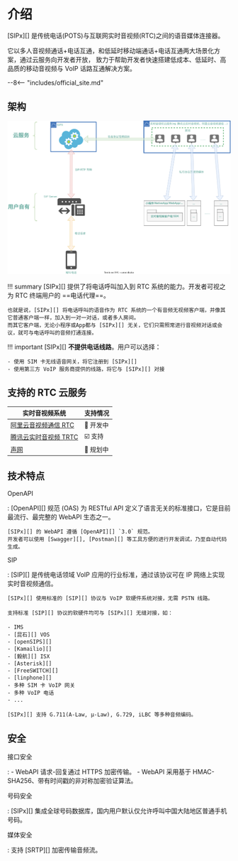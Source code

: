 # 介绍

[SIPx][] 是传统电话(POTS)与互联网实时音视频(RTC)之间的语音媒体连接器。

它以多人音视频通话+电话互通，和低延时移动端通话+电话互通两大场景化方案，通过云服务向开发者开放， 致力于帮助开发者快速搭建低成本、低延时、高品质的移动音视频与 VoIP 话路互通解决方案。

--8<-- "includes/official_site.md"

## 架构

![media path](images/media_path.svg)

!!! summary
    [SIPx][] 提供了将电话呼叫加入到 RTC 系统的能力。开发者可视之为 RTC 终端用户的 ==电话代理==。

    也就是说，[SIPx][] 将电话呼叫的语音作为 RTC 系统的一个有音频无视频客户端，并像其它普通客户端一样，加入到一对一对话，或者多人房间。
    而其它客户端，无论小程序或App都与 [SIPx][] 无关，它们只需照常进行音视频对话或会议，就可与电话呼叫的音频打通连接。

!!! important
    [SIPx][] **不提供电话线路**。用户可以选择：

    - 使用 SIM 卡无线语音网关，将它注册到 [SIPx][]
    - 使用第三方 VoIP 服务商提供的线路，将它与 [SIPx][] 对接

## 支持的 RTC 云服务

<!-- markdownlint-disable line-length no-empty-links -->
|                         实时音视频系统                          |           支持情况           |
| --------------------------------------------------------------- | ---------------------------- |
| [阿里云音视频通信 RTC](https://www.aliyun.com/product/rtc)      | :construction: 开发中        |
| [腾讯云实时音视频 TRTC](https://cloud.tencent.com/product/trtc) | :ballot_box_with_check: 支持 |
| [声网](https://www.agora.io/)                                   | :calendar: 规划中            |
<!-- markdownlint-enable -->

## 技术特点

OpenAPI

:   [OpenAPI][] 规范 (OAS) 为 RESTful API 定义了语言无关的标准接口，它是目前最流行、最完整的 WebAPI 生态之一。

    [SIPx][] 的 WebAPI 遵循 [OpenAPI][] `3.0` 规范。
    开发者可以使用 [Swagger][], [Postman][] 等工具方便的进行开发调试，乃至自动代码生成。

SIP

:   [SIP][] 是传统电话领域 VoIP 应用的行业标准，通过该协议可在 IP 网络上实现实时音视频通信。

    [SIPx][] 使用标准的 [SIP][] 协议与 VoIP 软硬件系统对接，无需 PSTN 线路。

    支持标准 [SIP][] 协议的软硬件均可与 [SIPx][] 无缝对接，如：

    - IMS
    - [昆石][] VOS
    - [openSIPS][]
    - [Kamailio][]
    - [毅航][] ISX
    - [Asterisk][]
    - [FreeSWITCH][]
    - [linphone][]
    - 多种 SIM 卡 VoIP 网关
    - 多种 VoIP 电话
    - ...

    [SIPx][] 支持 G.711(A-Law, μ-Law), G.729, iLBC 等多种音频编码。

## 安全

接口安全

:   - WebAPI 请求-回复通过 HTTPS 加密传输。
    - WebAPI 采用基于 HMAC-SHA256、带有时间戳的非对称加密验证算法。

号码安全

:   [SIPx][] 集成全球号码数据库，国内用户默认仅允许呼叫中国大陆地区普通手机号码。

媒体安全

:   支持 [SRTP][] 加密传输音频流。
